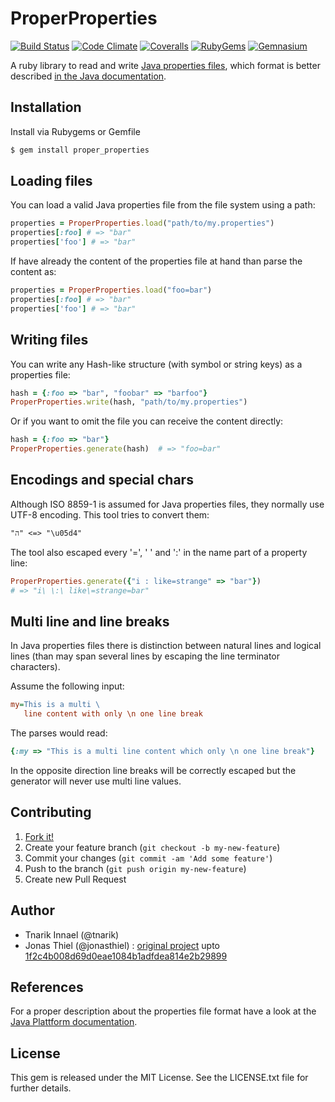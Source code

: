 [properties_documentation]: http://docs.oracle.com/javase/6/docs/api/java/util/Properties.html#load(java.io.Reader)

# ProperProperties

[![Build Status](http://img.shields.io/travis/tnarik/proper_properties.svg)](https://travis-ci.org/tnarik/proper_properties)
[![Code Climate](http://img.shields.io/codeclimate/github/tnarik/proper_properties.svg)](https://codeclimate.com/github/tnarik/proper_properties)
[![Coveralls](http://img.shields.io/coveralls/tnarik/proper_properties.svg)](https://coveralls.io/r/tnarik/proper_properties)
[![RubyGems](http://img.shields.io/gem/v/proper_properties.svg)](http://rubygems.org/gems/proper_properties)
[![Gemnasium](http://img.shields.io/gemnasium/tnarik/proper_properties.svg)](https://gemnasium.com/tnarik/proper_properties)

A ruby library to read and write [Java properties files](http://en.wikipedia.org/wiki/.properties), which format is better described [in the Java documentation][properties_documentation].

## Installation

Install via Rubygems or Gemfile

```zsh
$ gem install proper_properties
```

## Loading files

You can load a valid Java properties file from the file system using a path:

```ruby
properties = ProperProperties.load("path/to/my.properties")
properties[:foo] # => "bar"
properties['foo'] # => "bar"
```

If have already the content of the properties file at hand than parse the content as:

```ruby
properties = ProperProperties.load("foo=bar")
properties[:foo] # => "bar"
properties['foo'] # => "bar"
```

## Writing files

You can write any Hash-like structure (with symbol or string keys) as a properties file:

```ruby
hash = {:foo => "bar", "foobar" => "barfoo"}
ProperProperties.write(hash, "path/to/my.properties")
```

Or if you want to omit the file you can receive the content directly:

```ruby
hash = {:foo => "bar"}
ProperProperties.generate(hash)  # => "foo=bar"
```

## Encodings and special chars

Although ISO 8859-1 is assumed for Java properties files, they normally use UTF-8 encoding. This tool tries to convert them:

```
"ה" <=> "\u05d4"
```

The tool also escaped every '=', ' ' and ':' in the name part of a property line:

```ruby
ProperProperties.generate({"i : like=strange" => "bar"}) 
# => "i\ \:\ like\=strange=bar"
```

## Multi line and line breaks

In Java properties files there is distinction between natural lines and logical lines (than may span several lines by escaping the line terminator characters). 

Assume the following input:

```ini
my=This is a multi \
   line content with only \n one line break
```

The parses would read:

```ruby
{:my => "This is a multi line content which only \n one line break"}
```

In the opposite direction line breaks will be correctly escaped but the generator will never use multi line values.

## Contributing

1. [Fork it!](https://github.com/tnarik/proper_properties/fork)
2. Create your feature branch (`git checkout -b my-new-feature`)
3. Commit your changes (`git commit -am 'Add some feature'`)
4. Push to the branch (`git push origin my-new-feature`)
5. Create new Pull Request

## Author

- Tnarik Innael (@tnarik)
- Jonas Thiel (@jonasthiel) : [original project](https://github.com/jnbt/java-properties) upto [1f2c4b008d69d0eae1084b1adfdea814e2b29899](https://github.com/tnarik/proper_properties/commit/1f2c4b008d69d0eae1084b1adfdea814e2b29899)

## References

For a proper description about the properties file format have a look at the [Java Plattform documentation][properties_documentation].

## License

This gem is released under the MIT License. See the LICENSE.txt file for further details.
